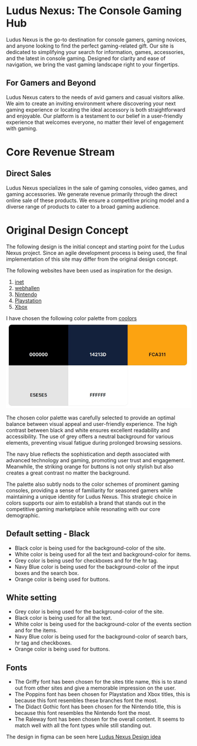 # Ludus Nexus: The Console Gaming Hub
Ludus Nexus is the go-to destination for console gamers, gaming novices, and anyone looking to find the perfect gaming-related gift. Our site is dedicated to simplifying your search for information, games, accessories, and the latest in console gaming. Designed for clarity and ease of navigation, we bring the vast gaming landscape right to your fingertips.

## For Gamers and Beyond
Ludus Nexus caters to the needs of avid gamers and casual visitors alike. We aim to create an inviting environment where discovering your next gaming experience or locating the ideal accessory is both straightforward and enjoyable. Our platform is a testament to our belief in a user-friendly experience that welcomes everyone, no matter their level of engagement with gaming.

# Core Revenue Stream
## Direct Sales
Ludus Nexus specializes in the sale of gaming consoles, video games, and gaming accessories. We generate revenue primarily through the direct online sale of these products. We ensure a competitive pricing model and a diverse range of products to cater to a broad gaming audience.

# Original Design Concept

The following design is the initial concept and starting point for the Ludus Nexus project. Since an agile development process is being used, the final implementation of this site may differ from the original design concept.

The following websites have been used as inspiration for the design.
1. [inet](https://www.inet.se/)
2. [webhallen](https://www.webhallen.com/)
3. [Nintendo](https://www.nintendo.se/)
4. [Playstation](https://www.playstation.com/sv-se/)
5. [Xbox](https://www.xbox.com/sv-SE)

I have chosen the following color palette from [coolors](https://coolors.co/)
![color palette](./assets/img/color-palette.JPG)

The chosen color palette was carefully selected to provide an optimal balance between visual appeal and user-friendly experience. The high contrast between black and white ensures excellent readability and accessibility. The use of grey offers a neutral background for various elements, preventing visual fatigue during prolonged browsing sessions.

The navy blue reflects the sophistication and depth associated with advanced technology and gaming, promoting user trust and engagement. Meanwhile, the striking orange for buttons is not only stylish but also creates a great contrast no matter the background.

The palette also subtly nods to the color schemes of prominent gaming consoles, providing a sense of familiarity for seasoned gamers while maintaining a unique identity for Ludus Nexus. This strategic choice in colors supports our aim to establish a brand that stands out in the competitive gaming marketplace while resonating with our core demographic.


## Default setting - Black
- Black color is being used for the background-color of the site.
- White color is being used for all the text and background-color for items.
- Grey color is being used for checkboxes and for the hr tag.
- Navy Blue color is being used for the background-color of the input boxes and the search box.
- Orange color is being used for buttons.

## White setting
- Grey color is being used for the background-color of the site.
- Black color is being used for all the text.
- White color is being used for the background-color of the events section and for the items.
- Navy Blue color is being used for the background-color of search bars, hr tag and checkboxes.
- Orange color is being used for buttons.

## Fonts
- The Griffy font has been chosen for the sites title name, this is to stand out from other sites and give a memorable impression on the user.
- The Poppins font has been chosen for Playstation and Xbox titles, this is because this font resembles these branches font the most.
- The Didact Gothic font has been chosen for the Nintendo title, this is because this font resembles the Nintendo font the most.
- The Raleway font has been chosen for the overall content. It seems to match well with all the font types while still standing out.

The design in figma can be seen here [Ludus Nexus Design idea](https://www.figma.com/file/hGDWtjoOtL00DrgiPRRoCf/Ludus-Nexus?type=design&node-id=0%3A1&mode=design&t=1MBSYz7Agfgsb057-1)